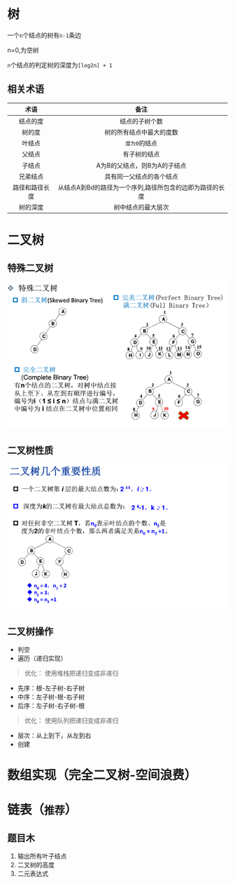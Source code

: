 # 树
一个`n`个结点的树有`n-1`条边

n=0,为空树

`n`个结点的判定树的深度为`[log2n] + 1`

## 相关术语
|术语|备注|
|:--:|:--:|
|结点的度|结点的子树个数|
|树的度|树的所有结点中最大的度数|
|叶结点|`度为0`的结点|
|父结点|有子树的结点|
|子结点|A为B的父结点，则B为A的子结点|
|兄弟结点|具有同一父结点的各个结点|
|路径和路径长度|从结点A到Bd的路径为一个序列,路径所包含的边即为路径的长度|
|树的深度|树中结点的最大层次|

# 二叉树
## 特殊二叉树
![tree_spa](../tree_spa.png)
## 二叉树性质
![tree_qua](../tree_qua.png)
## 二叉树操作
- 判空
- 遍历（递归实现）
>优化： 使用堆栈把递归变成非递归
  - 先序：根-左子树-右子树
  - 中序：左子树-根-右子树
  - 后序：左子树-右子树-根
>优化： 使用队列把递归变成非递归
  - 层次：从上到下，从左到右
- 创建
# 数组实现（完全二叉树-空间浪费）

# 链表（`推荐`）
## 题目木
1. 输出所有叶子结点
2. 二叉树的高度
3. 二元表达式